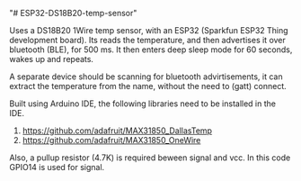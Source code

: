 "# ESP32-DS18B20-temp-sensor" 



Uses a DS18B20 1Wire temp sensor, with an ESP32 (Sparkfun ESP32 Thing development board). Its reads the temperature, and then advertises it over bluetooth (BLE), for 500 ms. It then enters deep sleep mode for 60 seconds, wakes up and repeats. 

A separate device should be scanning for bluetooth advirtisements, it can extract the temperature from the name, without the need to (gatt) connect. 


Built using Arduino IDE, the following libraries need to be installed in the IDE.

1)  https://github.com/adafruit/MAX31850_DallasTemp
2)  https://github.com/adafruit/MAX31850_OneWire

Also, a pullup resistor (4.7K) is required beween signal and vcc. In this code GPIO14 is used for signal. 



